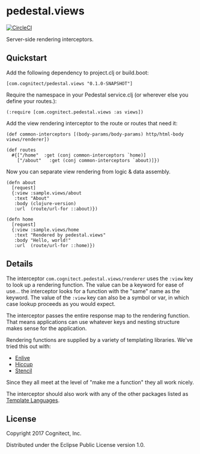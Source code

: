 # pedestal.views

[![CircleCI](https://circleci.com/gh/cognitect-labs/pedestal.views.svg?style=svg&circle-token=94d6ecab0a16059d1b0a8cac2eb13e39d0a2b112)](https://circleci.com/gh/cognitect-labs/pedestal.views)

Server-side rendering interceptors.

## Quickstart

Add the following dependency to project.clj or build.boot:

    [com.cognitect/pedestal.views "0.1.0-SNAPSHOT"]

Require the namespace in your Pedestal service.clj (or wherever else
you define your routes.):

    (:require [com.cognitect.pedestal.views :as views])

Add the view rendering interceptor to the route or routes that need
it:

    (def common-interceptors [(body-params/body-params) http/html-body views/renderer])

    (def routes
      #{["/home"  :get (conj common-interceptors `home)]
        ["/about"   :get (conj common-interceptors `about)]})

Now you can separate view rendering from logic & data assembly.

    (defn about
      [request]
      {:view :sample.views/about
       :text "About"
       :body (clojure-version)
       :url  (route/url-for ::about)})

    (defn home
      [request]
      {:view :sample.views/home
       :text "Rendered by pedestal.views"
       :body "Hello, world!"
       :url  (route/url-for ::home)})

## Details

The interceptor `com.cognitect.pedestal.views/renderer` uses the
`:view` key to look up a rendering function. The value can be a
keyword for ease of use... the interceptor looks for a function with
the "same" name as the keyword. The value of the `:view` key can also
be a symbol or var, in which case lookup proceeds as you would
expect.

The interceptor passes the entire response map to the rendering
function. That means applications can use whatever keys and nesting
structure makes sense for the application.

Rendering functions are supplied by a variety of templating
libraries. We've tried this out with:

- [Enlive](https://github.com/cgrand/enlive)
- [Hiccup](https://github.com/weavejester/hiccup)
- [Stencil](https://github.com/davidsantiago/stencil)

Since they all meet at the level of "make me a function" they all work
nicely.

The interceptor should also work with any of the other packages listed
as [Template Languages](https://www.clojure-toolbox.com).

## License

Copyright 2017 Cognitect, Inc.

Distributed under the Eclipse Public License version 1.0.
